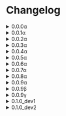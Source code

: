 # Changelog

<details><summary>0.0.0α</summary>
Inital release
</details>

<details><summary>0.0.1α</summary>
Added a template for the basic structure of the Antiauto Programs, changed emoji wrapper to {}, added support for wrapping strings and newlines, added characters for gamepad symbols (completing the full character set), created an image converter, fixed framerate issues, and added more experiments.
</details>

<details><summary>0.0.2α</summary>
Added many new functions for the display (mouse support, update with clear, panic), added panic for audio, added support for characters to be vertically flipped and removed the mini-alphabet in the chars.txt file (freeing up a whopping 57 characters), reverted the gamepad button characters, added mouse button characters and the horizontal arrow, added characters demo & a character map updater tool. I'm hoping to update the OS a lot more so that it doesn't copy the VectorMaster.
</details>

<details><summary>0.0.3α</summary>
Fixed the mouse position handling, added characters for curly brackets, added methods in the parser for getting mouse buttons and keys pressed down, removed some unused parser keys, added a basic paint program demo, added more experiments, refactored some code, updated comments, added mouse control to the file explorer, and added many new methods of drawing to the display (rect, circle, and triangle).
</details>

<details><summary>0.0.4α</summary>
Made it so that the notepad saves .aat (AntiAuto Text) files instead of .txt, tweaked and made some minor changes to some demos, added new characters, redid paint app (saves .aai files (antiauto image)), added some more options to settings, added click events to the parser, outline support for rects, and added icons in the file explorer.
</details>

<details><summary>0.0.5α</summary>
Realized that -1 for the color index creates a transparent effect, added support for GIFs and APNGs in the sprite creator, completely redid the tobyfox demo (Now called deltarune_battle), and made more experiments.
</details>

<details><summary>0.0.6α</summary>
Updated characters (and fixed some flipped ones in the process), shrunk gitignore, refactored some code and demos, added Webp support for the sprite creator, added experiments, and added file sizes to the file explorer.
</details>

<details><summary>0.0.7α</summary>Added what probably is the worst browser ever, support for brackets for color formatting in draw_string(): <b>[bg, fg], [e] (This doesn't effect past functions using the color1/color2 arguments)</b>, removed the need to add the resize handler to scripts, tweaked the notepad a bit, added some support for Vectormaster (Although the coordinate systems will need to be translated), added RLE to the paint program and sprite creator, added another experiment, and added more characters.
</details>

<details><summary>0.0.8α</summary>
Added the ability to draw images with the draw_aai() function (it needs x, y, width, height, and file path.) Renamed the sprite creator to aaiCreator.py and added the ability to get the raw RLE data (normal aai data), updated the draw_string() function, added a 64x64 mode to the paint app, hid the file extensions in the file explorer (can be shown by pressing E), and updated/changed some experiments.
<h4>0.0.8α Info!</h4>
Since the new method of drawing aai images need a path, it is reccomended that you have your program in a folder, with a script and your images in it, so that the images don't fill up disk/
</details>

<details><summary>0.0.9α</summary>
Updated the file explorer UI, limited the amount of items in a folder to 9, removed the need to include the special key (it now gets added during the parsing process), removed an experiment, renamed colors.hex to colors.txt, updated the .aai format ("aai_WxH_DATADATADATA..."), updated the character map, and tweaked some demos. Close to 1.0!
</details>

<details><summary>0.0.9β</summary>
Added a cursor, made a changelog, removed most experiments.
</details>

<details><summary>0.0.9γ</summary>
Removed corruption stuff, updated some demos, reverted .aam stuff (I have no idea how to handle it yet).

Some app package stuff that has .aai, .aam, and .aap all in one file like an archive may possibly be coming soon.
</details>

<details><summary>0.1.0_dev1</summary>
<h3> Welcome to the first 0.1.0 dev test! </h3>
<h4>What's new:</h4>
Added the ability to change the color palette to different Antiauto models (and changed things like the aai creator to handle that), added audio.rest(), made settings now a json file.
<br>To get a setting, make an instance and use 
<pre>settings_instance.settings.get("setting")</pre>to get a setting.
<br>Also changed the cursor to an aai image, added a directory for games (comes with pong), and moved the deltarune battle thing into it, and added a BIOS.</br>
</details>

<details><summary>0.1.0_dev2</summary>
<h3>Development test (versions with _devX at the end) will now not use the bios, play the startup jingle, and show the splash.</h3>
<h4>What's new:</h4>
Preparation for desktop, added ghosting/refreshing to supported models, updated aai format again (AAI_WxH_#F(newline)DATADATADATA(newline)DATADATADATA...), moved browser into experimental, changed the pxo folder to "pixelorama" and added the json color palette for image editing, updated template, added experiments, and updated pong.